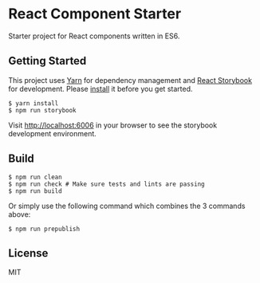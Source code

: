 # React Component Starter

Starter project for React components written in ES6.

## Getting Started

This project uses [Yarn](https://yarnpkg.com/) for dependency management and [React Storybook](https://getstorybook.io/) for development.
Please [install](https://yarnpkg.com/docs/install) it before you get started.

```
$ yarn install
$ npm run storybook
```

Visit <http://localhost:6006> in your browser to see the storybook development environment.

## Build

```
$ npm run clean
$ npm run check # Make sure tests and lints are passing
$ npm run build
```

Or simply use the following command which combines the 3 commands above:

```
$ npm run prepublish
```

## License

MIT
